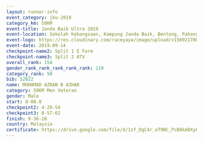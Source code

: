 ```yaml
---
layout: runner-info 
event_category: jbu-2019 
category_km: 50KM 
event-title: Janda Baik Ultra 2019 
event-location: Sekolah Kebangsaan, Kampung Janda Baik, Bentong, Pahang, Malaysia 
event-logo: https://res.cloudinary.com/raceyaya/image/upload/v1569217009/logo/janda-baik_vch1pc.jpg 
event-date: 2019-09-14 
checkpoint-name2: Split 1 E Farm 
checkpoint-name3: Split 2 ATV 
overall_rank: 154
gender_rank_rank_rank_rank_rank: 119
category_rank: 50
bib: 52022
name: MOHAMAD AZRAN B AZHAR
category: 50KM Men Veteran
gender: Male
start: 0-00.0
checkpoint2: 4-29-54
checkpoint3: 8-57-02
finish: 9-36-28
country: Malaysia
certificate: https://drive.google.com/file/d/1zf_DgC4r_eT9NC_PcB8kmDXyFL91atBp/view?usp=sharing
---
```

